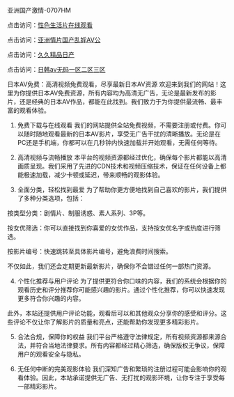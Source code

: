 亚洲国产激情-0707HM

点击访问：<a href="https://gfd-5xg.pages.dev/">性色生活片在线观看</a>

点击访问：<a href="https://rtj-3zo.pages.dev/">亚洲情片国产乱婬AV公</a>

点击访问：<a href="https://gfd-5xg.pages.dev/">久久精品日产</a>

点击访问：<a href="https://rtj-3zo.pages.dev/">日韩av无码一区二区三区</a>

日本AV免费：高清视频免费观看，尽享最新日本AV资源
欢迎来到我们的网站！这里为你提供日本AV免费资源，所有内容均为高清无广告，无论是最新发布的影片，还是经典的日本AV作品，都能在此找到。我们致力于为你提供最流畅、最丰富的观看体验。

1. 免费下载与在线观看
我们的网站提供全站免费视频，不需要注册或付费。你可以随时随地观看最新的日本AV影片，享受无广告干扰的清晰播放。无论是在PC还是手机端，你都可以在几秒钟内快速加载并开始观看，无需任何等待。

2. 高清视频与流畅播放
本平台的视频资源都经过优化，确保每个影片都能以高清画质呈现。我们采用了先进的CDN技术和视频压缩技术，保证在任何设备上都能极速加载，减少卡顿或延迟，带来顺畅的观影体验。

3. 全面分类，轻松找到最爱
为了帮助你更方便地找到自己喜欢的影片，我们提供了多种分类选项，包括：

按类型分类：剧情片、制服诱惑、素人系列、3P等。

按女优筛选：你可以直接找到你喜爱的女优作品，支持按女优名字或热度进行筛选。

按影片编号：快速跳转至具体影片编号，避免浪费时间搜索。

不仅如此，我们还会定期更新最新影片，确保你不会错过任何一部热门资源。

4. 个性化推荐与用户评论
为了提供更符合你口味的内容，我们的系统会根据你的观看历史和评分推荐你可能感兴趣的影片。通过个性化推荐，你可以快速发现更多符合你兴趣的内容。

此外，本站还提供用户评论功能，观看后可以和其他观众分享你的感受和评分。这些评论不仅让你了解影片的质量和亮点，还能帮助你发现更多精彩影片。

5. 合法合规，保障你的权益
我们平台严格遵守法律规定，所有视频资源都来源合法，并符合当地法律要求。所有内容都经过精心筛选，确保版权无争议，保障用户的观看安全与隐私。

6. 无任何中断的完美观影体验
我们深知广告和繁琐的注册过程可能会影响你的观看体验。因此，本站承诺提供无广告、无打扰的观影环境，让你专注于享受每一部精彩影片。



<span style="display:none;">[Canonical link](https://github.com/dcx1224/8544 ）</span>
